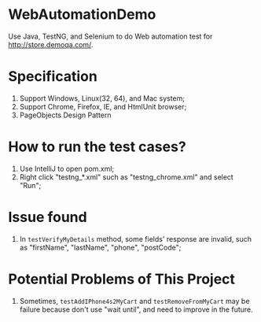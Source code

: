 # WebAutomationDemo
Use Java, TestNG, and Selenium to do Web automation test for http://store.demoqa.com/.

# Specification
1. Support Windows, Linux(32, 64), and Mac system;
2. Support Chrome, Firefox, IE, and HtmlUnit browser;
3. PageObjects Design Pattern

# How to run the test cases?
1. Use IntelliJ to open pom.xml;
2. Right click "testng_*.xml" such as "testng_chrome.xml" and select "Run";

# Issue found
1. In `testVerifyMyDetails` method, some fields' response are invalid, such as "firstName", "lastName", "phone", "postCode";

# Potential Problems of This Project
1. Sometimes, `testAddIPhone4s2MyCart` and `testRemoveFromMyCart` may be failure because don't use "wait until", and need to improve in the future.
